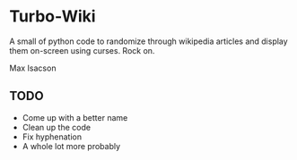 Turbo-Wiki
==========
A small of python code to randomize through wikipedia articles and display them on-screen using curses. Rock on.

Max Isacson

TODO
----
- Come up with a better name
- Clean up the code
- Fix hyphenation
- A whole lot more probably

